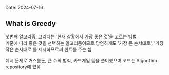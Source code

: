 Date: 2024-07-16

## What is Greedy
첫번째 알고리즘, 그리디는 '현재 상황에서 가장 좋은 것'을 고르는 방법  
기준에 따라 좋은 것을 선택하는 알고리즘이므로 당연하게도 '가장 큰 순서대로', '가장 작은 순서대로'를 제시하므로써 힌트를 주는 셈  

예시 문제로 거스름돈, 큰 수의 법칙, 카드게임 등을 풀이했으며 코드는 Algorithm repository에 있음  
